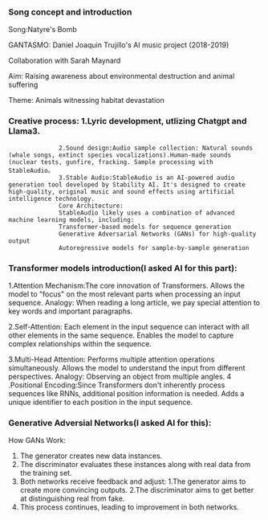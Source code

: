 ### Song concept and introduction 

Song:Natyre's Bomb

GANTASMO: Daniel Joaquin Trujillo's AI music project (2018-2019)

Collaboration with Sarah Maynard

Aim: Raising awareness about environmental destruction and animal suffering

Theme: Animals witnessing habitat devastation

### Creative process: 1.Lyric  development, utlizing Chatgpt and Llama3.
                  2.Sound design:Audio sample collection: Natural sounds (whale songs, extinct species vocalizations).Human-made sounds (nuclear tests, gunfire, fracking. Sample processing with StableAudio。
                  3.Stable Audio:StableAudio is an AI-powered audio generation tool developed by Stability AI. It's designed to create high-quality, original music and sound effects using artificial intelligence technology.
                  Core Architecture:
                  StableAudio likely uses a combination of advanced machine learning models, including:
                  Transformer-based models for sequence generation
                  Generative Adversarial Networks (GANs) for high-quality output
                  Autoregressive models for sample-by-sample generation

### Transformer models introduction(I asked AI for this part):
1.Attention Mechanism:The core innovation of Transformers.
Allows the model to "focus" on the most relevant parts when processing an input sequence.
Analogy: When reading a long article, we pay special attention to key words and important paragraphs.

2.Self-Attention:
Each element in the input sequence can interact with all other elements in the same sequence.
Enables the model to capture complex relationships within the sequence.

3.Multi-Head Attention:
Performs multiple attention operations simultaneously.
Allows the model to understand the input from different perspectives.
Analogy: Observing an object from multiple angles.
4
.Positional Encoding:Since Transformers don't inherently process sequences like RNNs, additional position information is needed.
Adds a unique identifier to each position in the input sequence.

### Generative Adversial Networks(I asked AI for this):
How GANs Work:
1. The generator creates new data instances.
2. The discriminator evaluates these instances along with real data from the training set.
3. Both networks receive feedback and adjust:
    1.The generator aims to create more convincing outputs.
    2.The discriminator aims to get better at distinguishing real from fake.
4. This process continues, leading to improvement in both networks.


